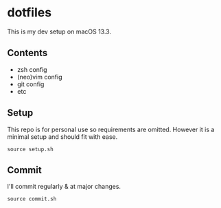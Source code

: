 # dotfiles

This is my dev setup on macOS 13.3. 

## Contents

- zsh config
- (neo)vim config
- git config
- etc

## Setup

This repo is for personal use so requirements are omitted. However it is a minimal setup and should fit with ease.

```shell
source setup.sh
```

## Commit

I'll commit regularly & at major changes.

```shell
source commit.sh
```
